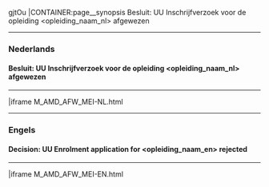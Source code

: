 gjtOu
|CONTAINER:page__synopsis
Besluit: UU Inschrijfverzoek voor de opleiding &lt;opleiding_naam_nl&gt; afgewezen
_____
### Nederlands
#### Besluit: UU Inschrijfverzoek voor de opleiding &lt;opleiding_naam_nl&gt; afgewezen
_____
|iframe
M_AMD_AFW_MEI-NL.html
_____
### Engels
#### Decision: UU Enrolment application for &lt;opleiding_naam_en&gt; rejected
_____
|iframe
M_AMD_AFW_MEI-EN.html